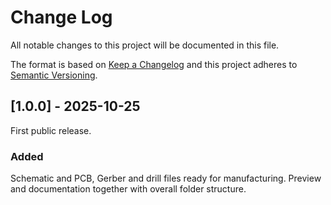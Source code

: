 # Change Log
All notable changes to this project will be documented in this file.
 
The format is based on [Keep a Changelog](http://keepachangelog.com/)
and this project adheres to [Semantic Versioning](http://semver.org/).
 
## [1.0.0] - 2025-10-25
  
First public release.
 
### Added
 
Schematic and PCB, Gerber and drill files ready for manufacturing. Preview and documentation together with overall folder structure.